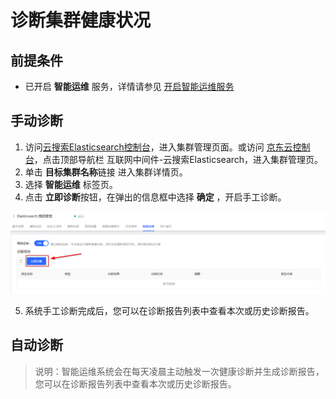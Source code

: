 # 诊断集群健康状况
## 前提条件
- 已开启 **智能运维** 服务，详情请参见 [开启智能运维服务](../HealthCheck/Health_check_on.md)
## 手动诊断
1. 访问[云搜索Elasticsearch控制台](https://es-console.jdcloud.com/clusters)，进入集群管理页面。或访问 [京东云控制台](https://console.jdcloud.com/)，点击顶部导航栏 互联网中间件-云搜索Elasticsearch，进入集群管理页。
2. 单击 **目标集群名称**链接 进入集群详情页。
3. 选择 **智能运维** 标签页。
4. 点击 **立即诊断**按钮，在弹出的信息框中选择 **确定** ，开启手工诊断。

![](../../../../../image/Elasticsearch/HealthCheck/health_check_start.png)

5. 系统手工诊断完成后，您可以在诊断报告列表中查看本次或历史诊断报告。

## 自动诊断
> 说明：智能运维系统会在每天凌晨主动触发一次健康诊断并生成诊断报告，您可以在诊断报告列表中查看本次或历史诊断报告。
